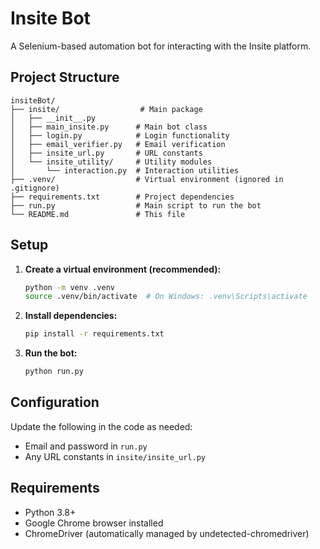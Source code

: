 # Insite Bot

A Selenium-based automation bot for interacting with the Insite platform.

## Project Structure

```
insiteBot/
├── insite/                  # Main package
│   ├── __init__.py
│   ├── main_insite.py      # Main bot class
│   ├── login.py            # Login functionality
│   ├── email_verifier.py   # Email verification
│   ├── insite_url.py       # URL constants
│   └── insite_utility/     # Utility modules
│       └── interaction.py  # Interaction utilities
├── .venv/                  # Virtual environment (ignored in .gitignore)
├── requirements.txt        # Project dependencies
├── run.py                  # Main script to run the bot
└── README.md               # This file
```

## Setup

1. **Create a virtual environment (recommended):**
   ```bash
   python -m venv .venv
   source .venv/bin/activate  # On Windows: .venv\Scripts\activate
   ```

2. **Install dependencies:**
   ```bash
   pip install -r requirements.txt
   ```

3. **Run the bot:**
   ```bash
   python run.py
   ```

## Configuration

Update the following in the code as needed:
- Email and password in `run.py`
- Any URL constants in `insite/insite_url.py`

## Requirements

- Python 3.8+
- Google Chrome browser installed
- ChromeDriver (automatically managed by undetected-chromedriver)
